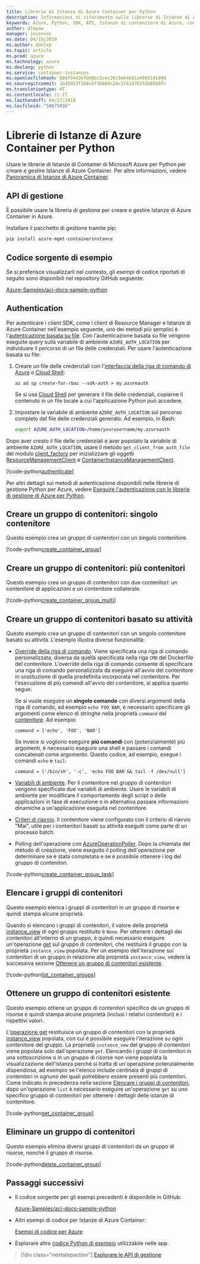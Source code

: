 ```yaml
---
title: Librerie di Istanze di Azure Container per Python
description: Informazioni di riferimento sulle librerie di Istanze di Azure Container per Python
keywords: Azure, Python, SDK, API, Istanze di contenitore di Azure, contenitore, istanze
author: dlepow
manager: jeconnoc
ms.date: 04/15/2019
ms.author: danlep
ms.topic: article
ms.prod: azure
ms.technology: azure
ms.devlang: python
ms.service: container-instances
ms.openlocfilehash: 88df9443efb98bc5cec26c5eb4b01a4956141d40
ms.sourcegitcommit: 1b45953f168cbf36869c24c1741d70153b88b9fc
ms.translationtype: HT
ms.contentlocale: it-IT
ms.lasthandoff: 04/17/2019
ms.locfileid: "59675936"
---
```

# <a name="azure-container-instances-libraries-for-python"></a>Librerie di Istanze di Azure Container per Python

Usare le librerie di Istanze di Container di Microsoft Azure per Python per creare e gestire Istanze di Azure Container. Per altre informazioni, vedere [Panoramica di Istanze di Azure Container](/azure/container-instances/container-instances-overview).

## <a name="management-apis"></a>API di gestione

È possibile usare la libreria di gestione per creare e gestire Istanze di Azure Container in Azure.

Installare il pacchetto di gestione tramite pip:

```bash
pip install azure-mgmt-containerinstance
```

## <a name="example-source"></a>Codice sorgente di esempio

Se si preferisce visualizzarli nel contesto, gli esempi di codice riportati di seguito sono disponibili nel repository GitHub seguente:

[Azure-Samples/aci-docs-sample-python](https://github.com/Azure-Samples/aci-docs-sample-python)

## <a name="authentication"></a>Authentication

Per autenticare i client SDK, come i client di Resource Manager e Istanze di Azure Container nell'esempio seguente, uno dei metodi più semplici è l'[autenticazione basata su file](/python/azure/python-sdk-azure-authenticate#mgmt-auth-file). Con l'autenticazione basata su file vengono eseguite query sulla variabile di ambiente `AZURE_AUTH_LOCATION` per individuare il percorso di un file delle credenziali. Per usare l'autenticazione basata su file:

1. Creare un file delle credenziali con l'[interfaccia della riga di comando di Azure](/cli/azure) o [Cloud Shell](https://shell.azure.com/):

   `az ad sp create-for-rbac --sdk-auth > my.azureauth`

   Se si usa [Cloud Shell](https://shell.azure.com/) per generare il file delle credenziali, copiarne il contenuto in un file locale a cui l'applicazione Python può accedere.

2. Impostare la variabile di ambiente `AZURE_AUTH_LOCATION` sul percorso completo del file delle credenziali generato. Ad esempio, in Bash:

   ```bash
   export AZURE_AUTH_LOCATION=/home/yourusername/my.azureauth
   ```

Dopo aver creato il file delle credenziali e aver popolato la variabile di ambiente `AZURE_AUTH_LOCATION`, usare il metodo `get_client_from_auth_file` del modulo [client_factory][client_factory] per inizializzare gli oggetti [ResourceManagementClient][ResourceManagementClient] e [ContainerInstanceManagementClient][ContainerInstanceManagementClient].

<!-- SOURCE REPO: https://github.com/Azure-Samples/aci-docs-sample-python -->
[!code-python[authenticate](~/aci-docs-sample-python/src/aci_docs_sample.py#L45-L58 "Authenticate ACI and Resource Manager clients")]

Per altri dettagli sui metodi di autenticazione disponibili nelle librerie di gestione Python per Azure, vedere [Eseguire l'autenticazione con le librerie di gestione di Azure per Python](/python/azure/python-sdk-azure-authenticate).

## <a name="create-container-group---single-container"></a>Creare un gruppo di contenitori: singolo contenitore

Questo esempio crea un gruppo di contenitori con un singolo contenitore.

<!-- SOURCE REPO: https://github.com/Azure-Samples/aci-docs-sample-python -->
[!code-python[create_container_group](~/aci-docs-sample-python/src/aci_docs_sample.py#L94-L141 "Create single-container group")]

## <a name="create-container-group---multiple-containers"></a>Creare un gruppo di contenitori: più contenitori

Questo esempio crea un gruppo di contenitori con due contenitori: un contenitore di applicazioni e un contenitore collaterale.

<!-- SOURCE REPO: https://github.com/Azure-Samples/aci-docs-sample-python -->
[!code-python[create_container_group_multi](~/aci-docs-sample-python/src/aci_docs_sample.py#L144-L197 "Create multi-container group")]

## <a name="create-task-based-container-group"></a>Creare un gruppo di contenitori basato su attività

Questo esempio crea un gruppo di contenitori con un singolo contenitore basato su attività. L'esempio illustra diverse funzionalità:

* [Override della riga di comando](/azure/container-instances/container-instances-restart-policy#command-line-override). Viene specificata una riga di comando personalizzata, diversa da quella specificata nella riga `CMD` del Dockerfile del contenitore. L'override della riga di comando consente di specificare una riga di comando personalizzata da eseguire all'avvio del contenitore in sostituzione di quella predefinita incorporata nel contenitore. Per l'esecuzione di più comandi all'avvio del contenitore, si applica quanto segue:

   Se si vuole eseguire un **singolo comando** con diversi argomenti della riga di comando, ad esempio `echo FOO BAR`, è necessario specificare gli argomenti come elenco di stringhe nella proprietà `command` del [contenitore][Container]. Ad esempio: 

   `command = ['echo', 'FOO', 'BAR']`

   Se invece si vogliono eseguire **più comandi** con (potenzialmente) più argomenti, è necessario eseguire una shell e passare i comandi concatenati come argomento. Questo codice, ad esempio, esegue i comandi `echo` e `tail`:

   `command = ['/bin/sh', '-c', 'echo FOO BAR && tail -f /dev/null']`
* [Variabili di ambiente](/azure/container-instances/container-instances-environment-variables). Per il contenitore nel gruppo di contenitori vengono specificate due variabili di ambiente. Usare le variabili di ambiente per modificare il comportamento degli script o delle applicazioni in fase di esecuzione o in alternativa passare informazioni dinamiche a un'applicazione eseguita nel contenitore.
* [Criteri di riavvio](/azure/container-instances/container-instances-restart-policy). Il contenitore viene configurato con il criterio di riavvio "Mai", utile per i contenitori basati su attività eseguiti come parte di un processo batch.
* Polling dell'operazione con [AzureOperationPoller][AzureOperationPoller]. Dopo la chiamata del metodo di creazione, viene eseguito il polling dell'operazione per determinare se è stata completata e se è possibile ottenere i log del gruppo di contenitori.

<!-- SOURCE REPO: https://github.com/Azure-Samples/aci-docs-sample-python -->
[!code-python[create_container_group_task](~/aci-docs-sample-python/src/aci_docs_sample.py#L200-L276 "Run a task-based container")]

## <a name="list-container-groups"></a>Elencare i gruppi di contenitori

Questo esempio elenca i gruppi di contenitori in un gruppo di risorse e quindi stampa alcune proprietà.

Quando si elencano i gruppi di contenitori, il valore della proprietà [instance_view][instance_view] di ogni gruppo restituito è `None`. Per ottenere i dettagli dei contenitori all'interno di un gruppo, è quindi necessario eseguire un'operazione [get][containergroupoperations_get] sul gruppo di contenitori, che restituirà il gruppo con la proprietà `instance_view` popolata. Per un esempio dell'iterazione sui contenitori di un gruppo in relazione alla proprietà `instance_view`, vedere la successiva sezione [Ottenere un gruppo di contenitori esistente](#get-an-existing-container-group).

<!-- SOURCE REPO: https://github.com/Azure-Samples/aci-docs-sample-python -->
[!code-python[list_container_groups](~/aci-docs-sample-python/src/aci_docs_sample.py#L279-L293 "List container groups")]

## <a name="get-an-existing-container-group"></a>Ottenere un gruppo di contenitori esistente

Questo esempio ottiene un gruppo di contenitori specifico da un gruppo di risorse e quindi stampa alcune proprietà (inclusi i relativi contenitori) e i rispettivi valori.

L'[operazione get][containergroupoperations_get] restituisce un gruppo di contenitori con la proprietà [instance_view][instance_view] popolata, con cui è possibile eseguire l'iterazione su ogni contenitore del gruppo. La proprietà `instance_vew` del gruppo di contenitori viene popolata solo dall'operazione `get`. Elencando i gruppi di contenitori in una sottoscrizione o in un gruppo di risorse non viene popolata la visualizzazione dell'istanza perché si tratta di un'operazione potenzialmente dispendiosa, ad esempio se l'elenco include centinaia di gruppi di contenitori in ognuno dei quali potrebbero essere presenti più contenitori. Come indicato in precedenza nella sezione [Elencare i gruppi di contenitori](#list-container-groups), dopo un'operazione `list` è necessario eseguire un'operazione `get` su uno specifico gruppo di contenitori per ottenere i dettagli delle istanze di contenitore.

<!-- SOURCE REPO: https://github.com/Azure-Samples/aci-docs-sample-python -->
[!code-python[get_container_group](~/aci-docs-sample-python/src/aci_docs_sample.py#L296-L325 "Get container group")]

## <a name="delete-a-container-group"></a>Eliminare un gruppo di contenitori

Questo esempio elimina diversi gruppi di contenitori da un gruppo di risorse, nonché il gruppo di risorse.

<!-- SOURCE REPO: https://github.com/Azure-Samples/aci-docs-sample-python -->
[!code-python[delete_container_group](~/aci-docs-sample-python/src/aci_docs_sample.py#L83-L91 "Delete container groups and resource group")]

## <a name="next-steps"></a>Passaggi successivi

* Il codice sorgente per gli esempi precedenti è disponibile in GitHub:

  [Azure-Samples/aci-docs-sample-python][aci-docs-sample-python]

* Altri esempi di codice per Istanze di Azure Container:

  [Esempi di codice per Azure][samples-aci]

* Esplorare altro [codice Python di esempio][samples-python] utilizzabile nelle app.

> [!div class="nextstepaction"]
> [Esplorare le API di gestione](/python/api/overview/azure/containerinstance/management)

<!-- LINKS - External -->
[aci-docs-sample-python]: https://github.com/Azure-Samples/aci-docs-sample-python
[samples-aci]: https://azure.microsoft.com/resources/samples/?sort=0&term=ACI
[samples-python]: https://azure.microsoft.com/resources/samples/?platform=python

<!-- TYPES -->
[AzureOperationPoller]: /python/api/msrestazure.azure_operation.AzureOperationPoller
[client_factory]: /python/api/azure.common.client_factory
[Container]: /python/api/azure.mgmt.containerinstance.models.container
[ContainerGroupInstanceView]: /python/api/azure.mgmt.containerinstance.models.containergrouppropertiesinstanceview
[containergroupoperations_get]: /python/api/azure.mgmt.containerinstance.operations.containergroupsoperations#get
[ContainerInstanceManagementClient]: /python/api/azure.mgmt.containerinstance.containerinstancemanagementclient
[instance_view]: /python/api/azure.mgmt.containerinstance.models.containergroup#variables
[ResourceManagementClient]: /python/api/azure.mgmt.resource.resources.resourcemanagementclient